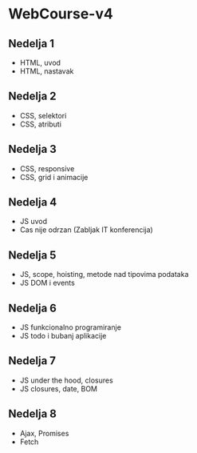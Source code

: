 # WebCourse-v4

## Nedelja 1
- HTML, uvod
- HTML, nastavak

## Nedelja 2
- CSS, selektori
- CSS, atributi

## Nedelja 3
- CSS, responsive
- CSS, grid i animacije

## Nedelja 4
- JS uvod
- Cas nije odrzan (Zabljak IT konferencija)

## Nedelja 5
- JS, scope, hoisting, metode nad tipovima podataka
- JS DOM i events

## Nedelja 6
- JS funkcionalno programiranje
- JS todo i bubanj aplikacije

## Nedelja 7
- JS under the hood, closures
- JS closures, date, BOM

## Nedelja 8
- Ajax, Promises
- Fetch
